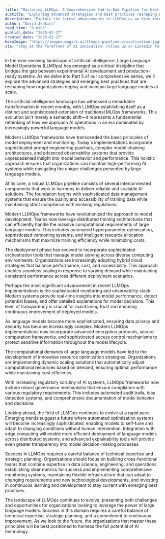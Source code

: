 ```yaml
---
title: "Mastering LLMOps: A Comprehensive End-to-End Pipeline for Next-Generation Gen AI Projects — Part 5"
subtitle: "Exploring advanced strategies and best practices reshaping LLM deployment at scale"
description: "Explore the latest advancements in LLMOps as we dive into sophisticated frameworks, deployment strategies, and emerging best practices that are transforming how organizations manage and scale large language models. From advanced monitoring systems to innovative resource optimization, discover how modern LLMOps is reshaping the future of AI operations."
author: "David Jenkins"
read_time: "8 mins"
publish_date: "2025-02-27"
created_date: "2025-02-27"
heroImage: "https://images.magick.ai/llmops-pipeline-visualization.jpg"
cta: "Stay at the forefront of AI innovation! Follow us on LinkedIn for daily insights into LLMOps, expert analysis, and exclusive updates on the latest developments in AI technology."
---
```


In the ever-evolving landscape of artificial intelligence, Large Language Model Operations (LLMOps) has emerged as a critical discipline that bridges the gap between experimental AI development and production-ready systems. As we delve into Part 5 of our comprehensive series, we'll explore the advanced strategies and emerging best practices that are reshaping how organizations deploy and maintain large language models at scale.

The artificial intelligence landscape has witnessed a remarkable transformation in recent months, with LLMOps establishing itself as a distinct and sophisticated extension of traditional MLOps frameworks. This evolution isn't merely a semantic shift—it represents a fundamental rethinking of how we approach AI operations in an era dominated by increasingly powerful language models.

Modern LLMOps frameworks have transcended the basic principles of model deployment and monitoring. Today's implementations incorporate sophisticated prompt engineering pipelines, complex model chaining architectures, and advanced observability systems that provide unprecedented insight into model behavior and performance. This holistic approach ensures that organizations can maintain high-performing AI systems while navigating the unique challenges presented by large language models.

At its core, a robust LLMOps pipeline consists of several interconnected components that work in harmony to deliver reliable and scalable AI solutions. The foundation begins with sophisticated data management systems that ensure the quality and accessibility of training data while maintaining strict compliance with evolving regulations.

Modern LLMOps frameworks have revolutionized the approach to model development. Teams now leverage distributed training architectures that can efficiently handle the massive computational requirements of large language models. This includes automated hyperparameter optimization, sophisticated versioning systems, and intelligent resource allocation mechanisms that maximize training efficiency while minimizing costs.

The deployment phase has evolved to incorporate sophisticated orchestration tools that manage model serving across diverse computing environments. Organizations are increasingly adopting hybrid cloud strategies that balance performance, cost, and accessibility. This approach enables seamless scaling in response to varying demand while maintaining consistent performance across different deployment scenarios.

Perhaps the most significant advancement in recent LLMOps implementations is the sophisticated monitoring and observability stack. Modern systems provide real-time insights into model performance, detect potential biases, and offer detailed explanations for model decisions. This level of transparency is crucial for maintaining trust and ensuring continuous improvement of deployed models.

As language models become more sophisticated, ensuring data privacy and security has become increasingly complex. Modern LLMOps implementations now incorporate advanced encryption protocols, secure computation frameworks, and sophisticated access control mechanisms to protect sensitive information throughout the model lifecycle.

The computational demands of large language models have led to the development of innovative resource optimization strategies. Organizations are implementing dynamic scaling solutions that automatically adjust computational resources based on demand, ensuring optimal performance while maintaining cost efficiency.

With increasing regulatory scrutiny of AI systems, LLMOps frameworks now include robust governance mechanisms that ensure compliance with various regulatory requirements. This includes automated audit trails, bias detection systems, and comprehensive documentation of model behavior and decisions.

Looking ahead, the field of LLMOps continues to evolve at a rapid pace. Emerging trends suggest a future where automated optimization systems will become increasingly sophisticated, enabling models to self-tune and adapt to changing conditions without human intervention. Integration with edge computing will enable more efficient deployment of language models across distributed systems, and advanced explainability tools will provide even greater transparency into model decision-making processes.

Success in LLMOps requires a careful balance of technical expertise and strategic planning. Organizations should focus on building cross-functional teams that combine expertise in data science, engineering, and operations, establishing clear metrics for success and implementing comprehensive monitoring systems, maintaining flexible infrastructure that can adapt to changing requirements and new technological developments, and investing in continuous learning and development to stay current with emerging best practices.

The landscape of LLMOps continues to evolve, presenting both challenges and opportunities for organizations looking to leverage the power of large language models. Success in this domain requires a careful balance of technical expertise, strategic planning, and a commitment to continuous improvement. As we look to the future, the organizations that master these principles will be best positioned to harness the full potential of AI technology.
